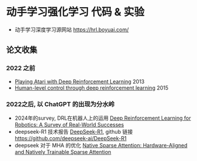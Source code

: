 # 动手学习强化学习 代码 & 实验

* 动手学习深度学习源网站 https://hrl.boyuai.com/

## 论文收集
### 2022 之前
* [Playing Atari with Deep Reinforcement Learning](https://www.cs.toronto.edu/~vmnih/docs/dqn.pdf) 2013
* [Human-level control through deep reinforcement learning](https://storage.googleapis.com/deepmind-media/dqn/DQNNaturePaper.pdf) 2015
### 2022之后, 以 ChatGPT 的出现为分水岭
* 2024年的survey, DRL在机器人上的运用 [Deep Reinforcement Learning for Robotics: A Survey of Real-World Successes](https://arxiv.org/pdf/2408.03539)
* deepseek-R1 技术报告 [DeepSeek-R1](https://github.com/deepseek-ai/DeepSeek-R1/blob/main/DeepSeek_R1.pdf), github 链接 https://github.com/deepseek-ai/DeepSeek-R1
* deepseek 对于 MHA 的优化 [Native Sparse Attention: Hardware-Aligned and Natively Trainable Sparse Attention](https://arxiv.org/pdf/2502.11089)
